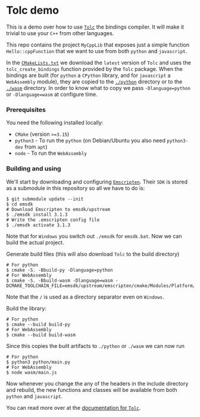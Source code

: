 # Tolc demo #

This is a demo over how to use [`Tolc`](https://github.com/Tolc-Software/tolc) the bindings compiler. It will make it trivial to use your `C++` from other languages.

This repo contains the project `MyCppLib` that exposes just a simple function `Hello::cppFunction` that we want to use from both `python` and `javascript`.

In the [`CMakeLists.txt`](./CMakeLists.txt) we download the `latest` version of `Tolc` and uses the `tolc_create_bindings` function provided by the `Tolc` package. When the bindings are built (for `python` a `CPython` library, and for `javascript` a `WebAssembly` module), they are copied to the [`./python`](./python) directory or to the [`./wasm`](./wasm) directory. In order to know what to copy we pass `-Dlanguage=python` or `-Dlanguage=wasm` at configure time.

### Prerequisites ###

You need the following installed locally:

* `CMake` (version `>=3.15`)
* `python3` - To run the `python` (on Debian/Ubuntu you also need `python3-dev` from `apt`)
* `node` - To run the `WebAssembly`

### Building and using ###

We'll start by downloading and configuring [`Emscripten`](https://emscripten.org/). Their `SDK` is stored as a submodule in this repository so all we have to do is:

```shell
$ git submodule update --init
$ cd emsdk
# Download Emscripten to emsdk/upstream
$ ./emsdk install 3.1.3
# Write the .emscripten config file
$ ./emsdk activate 3.1.3
```

Note that for `Windows` you switch out `./emsdk` for `emsdk.bat`. Now we can build the actual project.

Generate build files (this will also download `Tolc` to the build directory)

```shell
# For python
$ cmake -S. -Bbuild-py -Dlanguage=python
# For WebAssembly
$ cmake -S. -Bbuild-wasm -Dlanguage=wasm -DCMAKE_TOOLCHAIN_FILE=emsdk/upstream/emscripten/cmake/Modules/Platform/Emscripten.cmake
```

Note that the `/` is used as a directory separator even on `Windows`.

Build the library:

```shell
# For python
$ cmake --build build-py
# For WebAssembly
$ cmake --build build-wasm
```

Since this copies the built artifacts to `./python` or `./wasm` we can now run

```shell
# For python
$ python3 python/main.py
# For WebAssembly
$ node wasm/main.js
```

Now whenever you change the any of the headers in the include directory and rebuild,
the new functions and classes will be available from both `python` and `javascript`.

You can read more over at the [documentation for `Tolc`](https://docs.tolc.io/).
